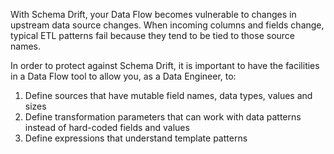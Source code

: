 With Schema Drift, your Data Flow becomes vulnerable to changes in upstream data source changes. When incoming columns and fields change, typical ETL patterns fail because they tend to be tied to those source names.

In order to protect against Schema Drift, it is important to have the facilities in a Data Flow tool to allow you, as a Data Engineer, to:

1. Define sources that have mutable field names, data types, values and sizes
2. Define transformation parameters that can work with data patterns instead of hard-coded fields and values
3. Define expressions that understand template patterns

